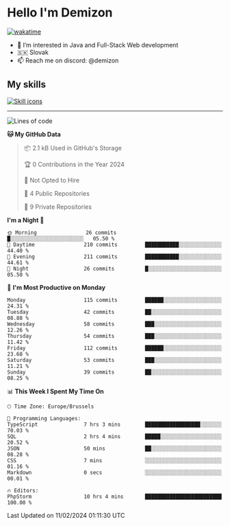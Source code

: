 # Hello I'm Demizon
[![wakatime](https://wakatime.com/badge/user/6ad1949f-d6d7-44f9-9eee-c35e54cc499b.svg)](https://wakatime.com/@6ad1949f-d6d7-44f9-9eee-c35e54cc499b)
- 👀 I’m interested in Java and Full-Stack Web development
- 🇸🇰 Slovak
- 📫 Reach me on discord: @demizon

## My skills
[![Skill icons](https://skillicons.dev/icons?i=java,js,ts,html,css,react,nextjs,tailwind,supabase,py,git,docker,linux,mysql,postgres,mongo&theme=dark)](https://github.com/Demizon3433)

---

<!--START_SECTION:waka-->
![Lines of code](https://img.shields.io/badge/From%20Hello%20World%20I%27ve%20Written-131.2%20thousand%20lines%20of%20code-blue)

**🐱 My GitHub Data** 

> 📦 2.1 kB Used in GitHub's Storage 
 > 
> 🏆 0 Contributions in the Year 2024
 > 
> 🚫 Not Opted to Hire
 > 
> 📜 4 Public Repositories 
 > 
> 🔑 9 Private Repositories 
 > 
**I'm a Night 🦉** 

```text
🌞 Morning                26 commits          █░░░░░░░░░░░░░░░░░░░░░░░░   05.50 % 
🌆 Daytime                210 commits         ███████████░░░░░░░░░░░░░░   44.40 % 
🌃 Evening                211 commits         ███████████░░░░░░░░░░░░░░   44.61 % 
🌙 Night                  26 commits          █░░░░░░░░░░░░░░░░░░░░░░░░   05.50 % 
```
📅 **I'm Most Productive on Monday** 

```text
Monday                   115 commits         ██████░░░░░░░░░░░░░░░░░░░   24.31 % 
Tuesday                  42 commits          ██░░░░░░░░░░░░░░░░░░░░░░░   08.88 % 
Wednesday                58 commits          ███░░░░░░░░░░░░░░░░░░░░░░   12.26 % 
Thursday                 54 commits          ███░░░░░░░░░░░░░░░░░░░░░░   11.42 % 
Friday                   112 commits         ██████░░░░░░░░░░░░░░░░░░░   23.68 % 
Saturday                 53 commits          ███░░░░░░░░░░░░░░░░░░░░░░   11.21 % 
Sunday                   39 commits          ██░░░░░░░░░░░░░░░░░░░░░░░   08.25 % 
```


📊 **This Week I Spent My Time On** 

```text
🕑︎ Time Zone: Europe/Brussels

💬 Programming Languages: 
TypeScript               7 hrs 3 mins        ██████████████████░░░░░░░   70.03 % 
SQL                      2 hrs 4 mins        █████░░░░░░░░░░░░░░░░░░░░   20.52 % 
JSON                     50 mins             ██░░░░░░░░░░░░░░░░░░░░░░░   08.28 % 
CSS                      7 mins              ░░░░░░░░░░░░░░░░░░░░░░░░░   01.16 % 
Markdown                 0 secs              ░░░░░░░░░░░░░░░░░░░░░░░░░   00.01 % 

🔥 Editors: 
PhpStorm                 10 hrs 4 mins       █████████████████████████   100.00 % 
```


 Last Updated on 11/02/2024 01:11:30 UTC
<!--END_SECTION:waka-->
